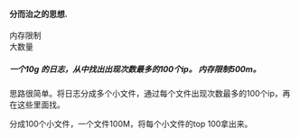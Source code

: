 #### 分而治之的思想.     

内存限制    
大数量    

##### 一个10g 的日志，从中找出出现次数最多的100个ip。 内存限制500m。     


思路很简单。将日志分成多个小文件，通过每个文件出现次数最多的100个ip，再在这些里面找。   

分成100个小文件，一个文件100M，将每个小文件的top 100拿出来。
